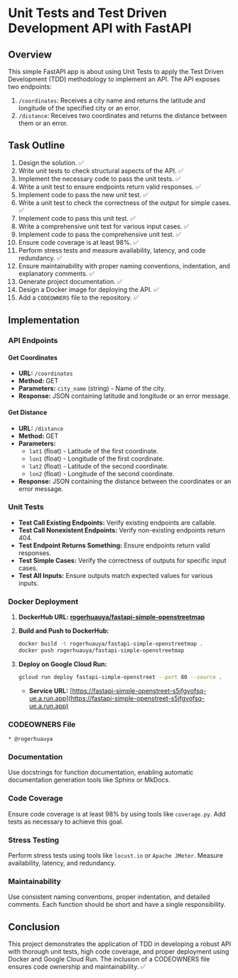 # Unit Tests and Test Driven Development API with FastAPI

## Overview
This simple FastAPI app is about using Unit Tests to apply the Test Driven Development (TDD) methodology to implement an API. The API exposes two endpoints:
1. `/coordinates`: Receives a city name and returns the latitude and longitude of the specified city or an error.
2. `/distance`: Receives two coordinates and returns the distance between them or an error.

## Task Outline
1. Design the solution. ✅
2. Write unit tests to check structural aspects of the API. ✅
3. Implement the necessary code to pass the unit tests. ✅
4. Write a unit test to ensure endpoints return valid responses. ✅
5. Implement code to pass the new unit test. ✅
6. Write a unit test to check the correctness of the output for simple cases. ✅
7. Implement code to pass this unit test. ✅
8. Write a comprehensive unit test for various input cases. ✅
9. Implement code to pass the comprehensive unit test. ✅
10. Ensure code coverage is at least 98%. ✅
11. Perform stress tests and measure availability, latency, and code redundancy. ✅
12. Ensure maintainability with proper naming conventions, indentation, and explanatory comments. ✅
13. Generate project documentation. ✅
14. Design a Docker image for deploying the API. ✅
15. Add a `CODEOWNERS` file to the repository. ✅

## Implementation

### API Endpoints
#### Get Coordinates
- **URL:** `/coordinates`
- **Method:** GET
- **Parameters:** `city_name` (string) - Name of the city.
- **Response:** JSON containing latitude and longitude or an error message.

#### Get Distance
- **URL:** `/distance`
- **Method:** GET
- **Parameters:**
    - `lat1` (float) - Latitude of the first coordinate.
    - `lon1` (float) - Longitude of the first coordinate.
    - `lat2` (float) - Latitude of the second coordinate.
    - `lon2` (float) - Longitude of the second coordinate.
- **Response:** JSON containing the distance between the coordinates or an error message.

### Unit Tests
- **Test Call Existing Endpoints:** Verify existing endpoints are callable.
- **Test Call Nonexistent Endpoints:** Verify non-existing endpoints return 404.
- **Test Endpoint Returns Something:** Ensure endpoints return valid responses.
- **Test Simple Cases:** Verify the correctness of outputs for specific input cases.
- **Test All Inputs:** Ensure outputs match expected values for various inputs.

### Docker Deployment
1. **DockerHub URL: [rogerhuauya/fastapi-simple-openstreetmap](https://hub.docker.com/repository/docker/rogerhuauya/fastapi-simple-openstreetmap/general)**

2. **Build and Push to DockerHub:**
    ```sh
    docker build -t rogerhuauya/fastapi-simple-openstreetmap .
    docker push rogerhuauya/fastapi-simple-openstreetmap
    ```

3. **Deploy on Google Cloud Run:**
    ```sh
    gcloud run deploy fastapi-simple-openstreet --port 80 --source .
    ```
    - **Service URL:** [https://fastapi-simple-openstreet-s5jfgvofsq-ue.a.run.app](https://fastapi-simple-openstreet-s5jfgvofsq-ue.a.run.app)

### CODEOWNERS File
```plaintext
* @rogerhuauya
```

### Documentation
Use docstrings for function documentation, enabling automatic documentation generation tools like Sphinx or MkDocs.

### Code Coverage
Ensure code coverage is at least 98% by using tools like `coverage.py`. Add tests as necessary to achieve this goal.

### Stress Testing
Perform stress tests using tools like `locust.io` or `Apache JMeter`. Measure availability, latency, and redundancy.

### Maintainability
Use consistent naming conventions, proper indentation, and detailed comments. Each function should be short and have a single responsibility.

## Conclusion
This project demonstrates the application of TDD in developing a robust API with thorough unit tests, high code coverage, and proper deployment using Docker and Google Cloud Run. The inclusion of a CODEOWNERS file ensures code ownership and maintainability. ✅
